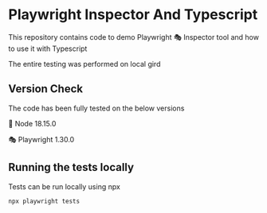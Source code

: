 # Playwright Inspector And Typescript
This repository contains code to demo Playwright 🎭 Inspector tool and how to use it with Typescript

The entire testing was performed on local gird 

## Version Check

The code has been fully tested on the below versions

🐍 Node 18.15.0



🎭 Playwright 1.30.0

## Running the tests locally 
Tests can be run locally using npx

``npx playwright tests``
